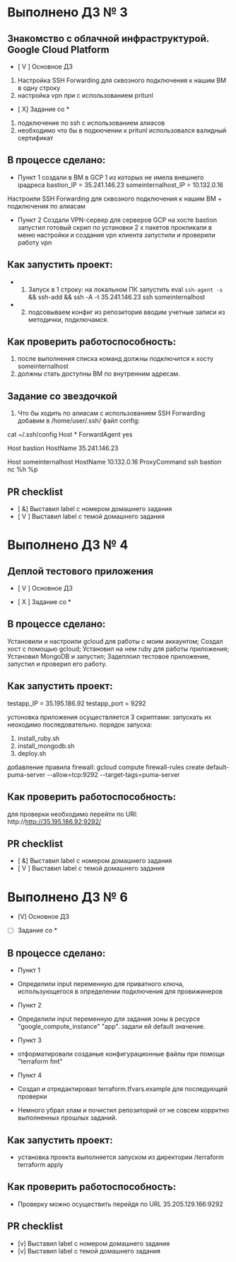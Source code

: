 # Выполнено ДЗ № 3
## Знакомство с облачной инфраструктурой. Google Cloud Platform

 - [ V ] Основное ДЗ
1. Настройка SSH Forwarding для сквозного
подключения к нашим ВМ в одну строку
2. настройка vpn при с использованием pritunl

 - [ Х] Задание со *
1. подключение по ssh с использованием алиасов 
2. необходимо что бы в подкючении к pritunl использовался валидный сертификат 

## В процессе сделано:
 - Пункт 1
создали в ВМ в GCP 1 из которых не имела внешнего ipадреса
bastion_IP = 35.241.146.23
someinternalhost_IP = 10.132.0.16

Настроили SSH Forwarding для сквозного
подключения к нашим ВМ + подключения по алиасам
 
 - Пункт 2
Создали VPN-сервер для серверов GCP
на хосте bastion запустил готовый скрип по установки 2 х пакетов
прокликали в меню настройки и создания vpn клиента
запустили и проверили работу vpn

## Как запустить проект:
 -  1. Запуск в 1 строку:  на локальном ПК запустить eval `ssh-agent -s` && ssh-add && ssh -А -t 35.241.146.23 ssh someinternalhost
 -  2. подсовываем конфиг из репозитория вводим учетные записи из методички, подключамся.  
## Как проверить работоспособность:
1. после выполнения списка команд должны подключится к хосту someinternalhost
2. должны стать доступны ВМ по внутренним адресам. 

## Задание со звездочкой
1. Что бы ходить по алиасам с использованием SSH Forwarding  добавим в /home/user/.ssh/
файл config:

cat ~/.ssh/config
Host *
FоrwardAgent yes

Host bastion
HоstName 35.241.146.23

Host someinternalhost
HostName 10.132.0.16
ProxyCommand ssh bastion nc %h %p

## PR checklist
 - [ &] Выставил label с номером домашнего задания
 - [ V ] Выставил label с темой домашнего задания


# Выполнено ДЗ № 4

## Деплой тестового приложения

 - [ V ] Основное ДЗ

 - [ X  ] Задание со *

## В процессе сделано:
Установили и настроили gcloud для работы с моим аккаунтом;
Создал хост с помощью gcloud;
Установил на нем ruby для работы приложения;
Установил MongoDB и запустил;
Задеплоил тестовое приложение, запустил и проверил его
работу.

## Как запустить проект:

testapp_IP = 35.195.186.92
testapp_port = 9292
 
устоновка приложения осуществляется 3 скриптами:
запускать их неоходимо последовательно.
порядок запуска:

1. install_ruby.sh
2. install_mongodb.sh
3. deploy.sh 

добавление правила firewall:
gcloud compute firewall-rules create default-puma-server --allow=tcp:9292 --target-tags=puma-server

## Как проверить работоспособность:
для проверки необходимо перейти по URl:
http://http://35.195.186.92:9292/

## PR checklist
 - [ &] Выставил label с номером домашнего задания
 - [ V ] Выставил label с темой домашнего задания


# Выполнено ДЗ № 6

 - [V] Основное ДЗ
 - [ ] Задание со *

## В процессе сделано:

 - Пункт 1
 - Определили  input переменную для приватного ключа,
   использующегося в определении подключения для
   провижинеров

 - Пункт 2
 - Определили  input переменную для задания зоны в ресурсе
   "google_compute_instance" "app". задали ей default значение.

 - Пункт 3
 - отформатировали созданые конфигурационные файлы при помощи  "terraform fmt"

 - Пункт 4
 - Создал и отредактировал terraform.tfvars.example для последующей проверки
 - Немного убрал хлам и почистил репозиторий от не совсем коррктно выполненных прошлых заданий.  
## Как запустить проект:
 - установка проекта выполняется запуском из директории /terraform
   terraform apply

## Как проверить работоспособность:
 - Проверку можно осуществить перейдя по URL 35.205.129.166:9292

## PR checklist
 - [v] Выставил label с номером домашнего задания
 - [v] Выставил label с темой домашнего задания
